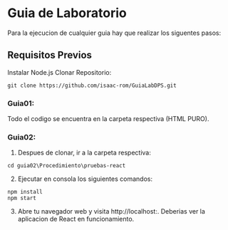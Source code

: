 # Guia de Laboratorio 
Para la ejecucion de cualquier guia hay que realizar los siguentes pasos:
## Requisitos Previos
Instalar Node.js
Clonar Repositorio:
```
git clone https://github.com/isaac-rom/GuiaLabDPS.git
```

### Guia01:
Todo el codigo se encuentra en la carpeta respectiva (HTML PURO).

### Guia02:
1. Despues de clonar, ir a la carpeta respectiva:
```
cd guia02\Procedimiento\pruebas-react
```
2. Ejecutar en consola los siguientes comandos:
```
npm install
npm start
```
3. Abre tu navegador web y visita http://localhost:<Puerto Asignado>. Deberias ver la aplicacion de React en funcionamiento.
